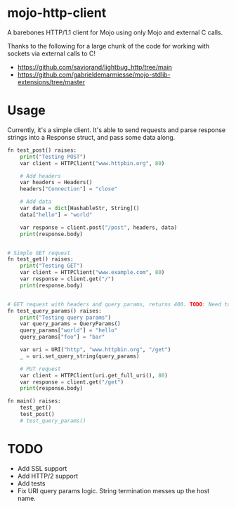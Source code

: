 # mojo-http-client

A barebones HTTP/1.1 client for Mojo using only Mojo and external C calls.

Thanks to the following for a large chunk of the code for working with sockets via external calls to C!

- https://github.com/saviorand/lightbug_http/tree/main
- https://github.com/gabrieldemarmiesse/mojo-stdlib-extensions/tree/master

# Usage
Currently, it's a simple client. It's able to send requests and parse response strings into a Response struct, and pass some data along.


```python
fn test_post() raises:
    print("Testing POST")
    var client = HTTPClient("www.httpbin.org", 80)

    # Add headers
    var headers = Headers()
    headers["Connection"] = "close"

    # Add data
    var data = dict[HashableStr, String]()
    data["hello"] = "world"

    var response = client.post("/post", headers, data)
    print(response.body)


# Simple GET request
fn test_get() raises:
    print("Testing GET")
    var client = HTTPClient("www.example.com", 80)
    var response = client.get("/")
    print(response.body)


# GET request with headers and query params, returns 400. TODO: Need to fix this, not working atm, returns a 400
fn test_query_params() raises:
    print("Testing query params")
    var query_params = QueryParams()
    query_params["world"] = "hello"
    query_params["foo"] = "bar"

    var uri = URI("http", "www.httpbin.org", "/get")
    _ = uri.set_query_string(query_params)

    # PUT request
    var client = HTTPClient(uri.get_full_uri(), 80)
    var response = client.get("/get")
    print(response.body)

fn main() raises:
    test_get()
    test_post()
    # test_query_params()
```

# TODO
- Add SSL support
- Add HTTP/2 support
- Add tests
- Fix URI query params logic. String termination messes up the host name.
